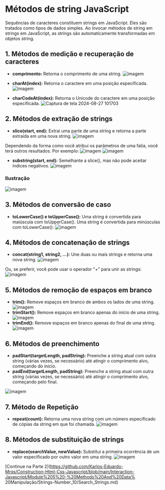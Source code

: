 # Métodos de string JavaScript
Sequências de caracteres constituem strings em JavaScript. Eles são tratados como tipos de dados simples. Ao invocar métodos de string em strings em JavaScript, as strings são automaticamente transformadas em objetos string.
## 1. Métodos de medição e recuperação de caracteres
- **comprimento:** Retorna o comprimento de uma string.
![imagem](https://github.com/user-attachments/assets/d3c13bfe-171c-47e4-88c1-bde61e718306)

- **charAt(index):** Retorna o caractere em uma posição especificada.
![imagem](https://github.com/user-attachments/assets/75e9318b-84ee-446b-a41d-190370f9c788)

- **charCodeAt(index):** Retorna o Unicode do caractere em uma posição especificada.
![Captura de tela 2024-08-27 101703](https://github.com/user-attachments/assets/a5dd416c-673b-49e9-bb98-1c6bebc51485)

## 2. Métodos de extração de strings
- **slice(start, end):** Extrai uma parte de uma string e retorna a parte extraída em uma nova string.
![imagem](https://github.com/user-attachments/assets/dd7b4765-252c-4706-9510-9caddb7a669a)

Dependendo da forma como você atribui os parâmetros de uma fatia, você terá outros resultados. Por exemplo:
![imagem](https://github.com/user-attachments/assets/d1fdfc9f-7175-431b-9437-ce61d3e837b8)
![imagem](https://github.com/user-attachments/assets/cfa798a5-ae5e-4e9c-804f-4dc2829f7a0e)

- **substring(start, end):** Semelhante a slice(), mas não pode aceitar índices negativos.
![imagem](https://github.com/user-attachments/assets/38a2478d-d17a-44b3-b465-84fbf634a80e)
### Ilustração
![imagem](https://github.com/user-attachments/assets/157d4e22-1460-49ab-9ece-895f6a844502)

## 3. Métodos de conversão de caso
- **toLowerCase() e toUpperCase():** Uma string é convertida para maiúscula com toUpperCase(). Uma string é convertida para minúsculas com toLowerCase():
![imagem](https://github.com/user-attachments/assets/091412e3-949a-40a4-963d-b43abc214a18)

## 4. Métodos de concatenação de strings
- **concat(string1, string2, ...):** Une duas ou mais strings e retorna uma nova string.
![imagem](https://github.com/user-attachments/assets/59bb39fe-3657-4023-8f46-461c2bfe31de)

Ou, se preferir, você pode usar o operador "+" para unir as strings:
![imagem](https://github.com/user-attachments/assets/bf57b525-ebdf-4b20-b0f2-792aebc106e8)
## 5. Métodos de remoção de espaços em branco
- **trim():** Remove espaços em branco de ambos os lados de uma string.
![imagem](https://github.com/user-attachments/assets/46d81370-efd2-43f4-a89c-f45c77d43862)
- **trimStart():** Remove espaços em branco apenas do início de uma string.
![imagem](https://github.com/user-attachments/assets/a85bdb9d-3572-4b27-a885-5416444a751a)
- **trimEnd():** Remove espaços em branco apenas do final de uma string.
![imagem](https://github.com/user-attachments/assets/5b244241-0b33-4967-bfe9-6d583fa9ebe0)
## 6. Métodos de preenchimento
- **padStart(targetLength, padString):** Preenche a string atual com outra string (várias vezes, se necessário) até atingir o comprimento alvo, começando do início.
- **padEnd(targetLength, padString):** Preenche a string atual com outra string (várias vezes, se necessário) até atingir o comprimento alvo, começando pelo final.

![imagem](https://github.com/user-attachments/assets/1d2f76c6-e9a9-454e-9ef7-638194ecaebb)

## 7. Método de Repetição
- **repeat(count):** Retorna uma nova string com um número especificado de cópias da string em que foi chamada.
![imagem](https://github.com/user-attachments/assets/ff911e4f-df7f-4081-9705-a94472839dae)

## 8. Métodos de substituição de strings
- **replace(searchValue, newValue):** Substitui a primeira ocorrência de um valor especificado por outro valor em uma string.
![imagem](https://github.com/user-attachments/assets/35468e09-fbc7-4906-9a7f-29efb6cf57fb)

[Continue na Parte 2](https://github.com/Karlos-Eduardo-Mrqs/Construction-Html-Css-Javascript/blob/main/Interaction-Javascript/Module%205%20-%20Methods%20And%20Data% 20Manipulação/Strings-Number_10/Search_Strings.md)